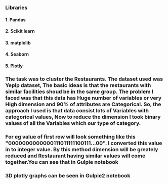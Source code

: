 ### Libraries
#### 1. Pandas
#### 2. Scikit learn
#### 3. matplolib
#### 4. Seaborn
#### 5. Plotly

### The task was to cluster the Restaurants. The dataset used was Yeplp dataset, The basic ideas is that the restaurants with similar facilities shoud be in the same group. The problem I faced was that this data has Huge number of variables or very High dimension and 90% of attributes are Categorical. So, the approach I used is that data consist lots of Variables with categorical values, Now to reduce the dimension I took binary values of all the Variables which our type of category.
### For eg value of first row will look something like this "0000000000000111011111100111...00". I converted this value in to integer value. By this method dimension will be greately reduced and Restaurant having similar values will come together.You can see that in Gulpie notebook

### 3D plotly graphs can be seen in Gulpie2 notebook
